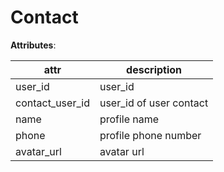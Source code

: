 # Contact

__Attributes__:

| attr                  | description                   |
| --------------------- | ----------------------------- |
| user_id               | user_id                       |
| contact_user_id       | user_id of user contact       |
| name                  | profile name                  |
| phone                 | profile phone number          |
| avatar_url            | avatar url                    |


